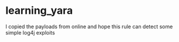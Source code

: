 # learning_yara
I copied the payloads from online and hope this rule can detect some simple log4j exploits
